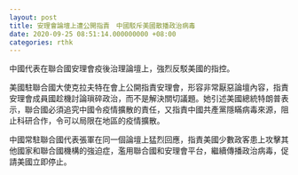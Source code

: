 ```yaml
---
layout: post
title: 安理會論壇上遭公開指責　中國駁斥美國散播政治病毒　
date: 2020-09-25 08:51:14.000000000 +08:00
categories: rthk
---
```


中國代表在聯合國安理會疫後治理論壇上，強烈反駁美國的指控。

美國駐聯合國大使克拉夫特在會上公開指責安理會，形容非常厭惡論壇內容，指責安理會成員國趁機討論瑣碎政治，而不是解決關切議題。她引述美國總統特朗普表示，聯合國必須追究中國令疫情擴散的責任，又指責中國共產黨隱瞞病毒來源，阻止科研合作，令可以局限在地區的疫情擴散。

中國常駐聯合國代表張軍在同一個論壇上猛烈回應，指責美國少數政客患上攻擊其他國家和聯合國機構的強迫症，濫用聯合國和安理會平台，繼續傳播政治病毒，促請美國立即停止。
